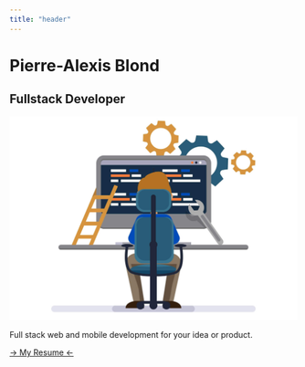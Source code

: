 ```yaml
---
title: "header"
---
```


<div id="header-heading" class="animated fadeInDownBig">

# Pierre-Alexis Blond

## Fullstack Developer

</div>

![header](imgs/header.jpeg)

<div class="row">

<div id="header-text" class="offset-md-2 col-md-8">

Full stack web and mobile development for your idea or product.


[-> My Resume <-](/resume)

</div>

</div>
